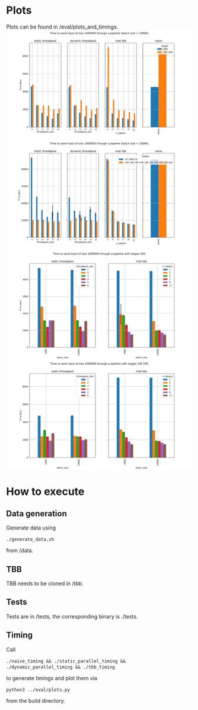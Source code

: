 # Plots
Plots can be found in /eval/plots_and_timings.
![alt text](https://github.com/ruckdack/parallel-pipeline/blob/d3acc7f322c301eb299fab4fb812825ee405170d/eval/plots_and_timings/plots_as_images/0001.jpg)
![alt text](https://github.com/ruckdack/parallel-pipeline/blob/d3acc7f322c301eb299fab4fb812825ee405170d/eval/plots_and_timings/plots_as_images/0002.jpg)
![alt text](https://github.com/ruckdack/parallel-pipeline/blob/d3acc7f322c301eb299fab4fb812825ee405170d/eval/plots_and_timings/plots_as_images/0003.jpg)
![alt text](https://github.com/ruckdack/parallel-pipeline/blob/d3acc7f322c301eb299fab4fb812825ee405170d/eval/plots_and_timings/plots_as_images/0004.jpg)

# How to execute

## Data generation
Generate data using 
```
./generate_data.sh
```
from /data.

## TBB
TBB needs to be cloned in /tbb.

## Tests
Tests are in /tests, the corresponding binary is ./tests.

## Timing
Call
```
./naive_timing && ./static_parallel_timing && ./dynamic_parallel_timing && ./tbb_timing
```
to generate timings and plot them via
```
python3 ../eval/plots.py
```
from the build directory.
